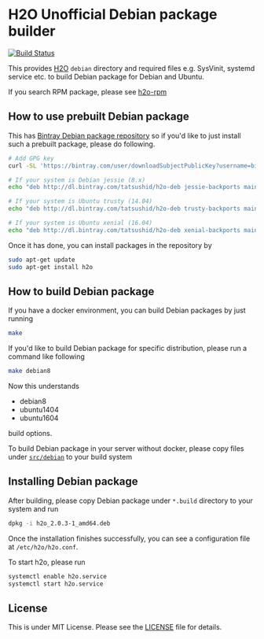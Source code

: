 H2O Unofficial Debian package builder
=====================================

[![Build Status](https://travis-ci.org/tatsushid/h2o-deb.svg?branch=master)](https://travis-ci.org/tatsushid/h2o-deb)

This provides [H2O](https://h2o.examp1e.net/) `debian` directory and required
files e.g. SysVinit, systemd service etc. to build Debian package for Debian
and Ubuntu.

If you search RPM package, please see [h2o-rpm](https://github.com/tatsushid/h2o-rpm)

## How to use prebuilt Debian package

This has [Bintray Debian package repository](https://bintray.com/tatsushid/h2o-deb)
so if you'd like to just install such a prebuilt package, please do following.

```bash
# Add GPG key
curl -SL 'https://bintray.com/user/downloadSubjectPublicKey?username=bintray' | sudo apt-key add -

# If your system is Debian jessie (8.x)
echo "deb http://dl.bintray.com/tatsushid/h2o-deb jessie-backports main" | sudo tee /etc/apt/sources.list.d/bintray-tatsushid-h2o.list

# If your system is Ubuntu trusty (14.04)
echo "deb http://dl.bintray.com/tatsushid/h2o-deb trusty-backports main" | sudo tee /etc/apt/sources.list.d/bintray-tatsushid-h2o.list

# If your system is Ubuntu xenial (16.04)
echo "deb http://dl.bintray.com/tatsushid/h2o-deb xenial-backports main" | sudo tee /etc/apt/sources.list.d/bintray-tatsushid-h2o.list
```

Once it has done, you can install packages in the repository by

```bash
sudo apt-get update
sudo apt-get install h2o
```

## How to build Debian package

If you have a docker environment, you can build Debian packages by just running

```bash
make
```

If you'd like to build Debian package for specific distribution, please run a
command like following

```bash
make debian8
```

Now this understands

- debian8
- ubuntu1404
- ubuntu1604

build options.

To build Debian package in your server without docker, please copy files under
[`src/debian`](https://github.com/tatsushid/h2o-deb/blob/master/src/debian) to
your build system

## Installing Debian package

After building, please copy Debian package under `*.build` directory to your
system and run

```bash
dpkg -i h2o_2.0.3-1_amd64.deb
```

Once the installation finishes successfully, you can see a configuration file
at `/etc/h2o/h2o.conf`.

To start h2o, please run

```bash
systemctl enable h2o.service
systemctl start h2o.service
```

## License

This is under MIT License. Please see the
[LICENSE](https://github.com/tatsushid/h2o-rpm/blob/master/LICENSE) file for
details.
